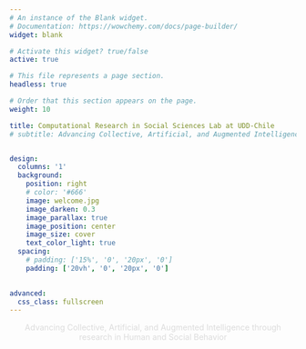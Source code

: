 ```yaml
---
# An instance of the Blank widget.
# Documentation: https://wowchemy.com/docs/page-builder/
widget: blank

# Activate this widget? true/false
active: true

# This file represents a page section.
headless: true

# Order that this section appears on the page.
weight: 10

title: Computational Research in Social Sciences Lab at UDD-Chile
# subtitle: Advancing Collective, Artificial, and Augmented Intelligence through research in Human and Social Behavior


design:
  columns: '1'
  background:
    position: right
    # color: '#666'
    image: welcome.jpg
    image_darken: 0.3
    image_parallax: true
    image_position: center
    image_size: cover
    text_color_light: true
  spacing:
    # padding: ['15%', '0', '20px', '0']
    padding: ['20vh', '0', '20px', '0']
    

advanced:
  css_class: fullscreen
---
```

<style>
html {
    font-size: calc(15px + 0.390625vw);
}
</style>

<p style="text-align: center; color:#DCDCDC"> Advancing Collective, Artificial, and Augmented Intelligence through research in Human and Social Behavior </p>